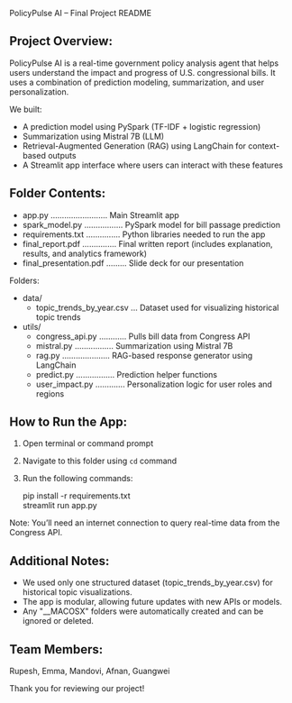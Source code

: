 PolicyPulse AI – Final Project README

Project Overview:
-----------------
PolicyPulse AI is a real-time government policy analysis agent that helps users understand the impact and progress of U.S. congressional bills. It uses a combination of prediction modeling, summarization, and user personalization.

We built:
- A prediction model using PySpark (TF-IDF + logistic regression)
- Summarization using Mistral 7B (LLM)
- Retrieval-Augmented Generation (RAG) using LangChain for context-based outputs
- A Streamlit app interface where users can interact with these features

Folder Contents:
----------------
- app.py ......................... Main Streamlit app
- spark_model.py ................. PySpark model for bill passage prediction
- requirements.txt ............... Python libraries needed to run the app
- final_report.pdf ............... Final written report (includes explanation, results, and analytics framework)
- final_presentation.pdf ......... Slide deck for our presentation

Folders:
- data/
    - topic_trends_by_year.csv ... Dataset used for visualizing historical topic trends
- utils/
    - congress_api.py ............ Pulls bill data from Congress API
    - mistral.py ................. Summarization using Mistral 7B
    - rag.py ..................... RAG-based response generator using LangChain
    - predict.py ................. Prediction helper functions
    - user_impact.py ............. Personalization logic for user roles and regions

How to Run the App:
-------------------
1. Open terminal or command prompt
2. Navigate to this folder using `cd` command
3. Run the following commands:

   pip install -r requirements.txt  
   streamlit run app.py

Note: You’ll need an internet connection to query real-time data from the Congress API.

Additional Notes:
-----------------
- We used only one structured dataset (topic_trends_by_year.csv) for historical topic visualizations.
- The app is modular, allowing future updates with new APIs or models.
- Any "__MACOSX" folders were automatically created and can be ignored or deleted.

Team Members:
-------------
Rupesh, Emma, Mandovi, Afnan, Guangwei

Thank you for reviewing our project!
